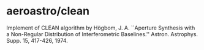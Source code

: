 # aeroastro/clean
Implement of CLEAN algorithm by Högbom, J. A. ``Aperture Synthesis with a Non-Regular Distribution of Interferometric Baselines.'' Astron. Astrophys. Supp. 15, 417-426, 1974.
